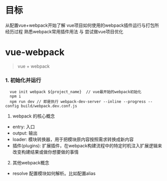 # 目标
从配置vue+webpack开始了解 vue项目如何使用的webpack插件运行与打包所经历过程
熟悉webpack常用插件用法 与 尝试做vue项目优化
# vue-webpack
> vue + webpack

### 1. 初始化并运行
```
  vue init webpack ${project_name}  // vue最开始的webpack初始化
  npm i
  npm run dev // 即是执行 webpack-dev-server --inline --progress --config build/webpack.dev.conf.js
```
1) webpack 的核心概念
- entry: 入口
- output: 输出
- loader: 模块转换器，用于把模块原内容按照需求转换成新内容
- 插件(plugins): 扩展插件，在webpack构建流程中的特定时机注入扩展逻辑来改变构建结果或做你想要做的事情
2) 其他webpack概念
- resolve 配置模块如何解析。比如配置alias



